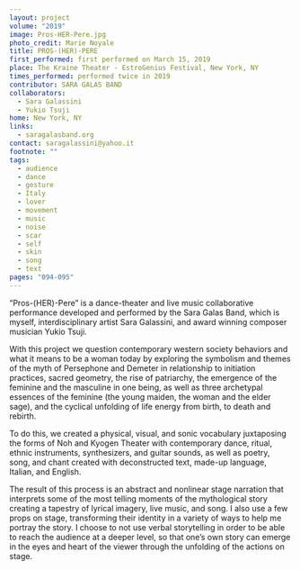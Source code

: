 ```yaml
---
layout: project
volume: "2019"
image: Pros-HER-Pere.jpg
photo_credit: Marie Noyale
title: PROS-(HER)-PERE
first_performed: first performed on March 15, 2019
place: The Kraine Theater - EstroGenius Festival, New York, NY
times_performed: performed twice in 2019
contributor: SARA GALAS BAND
collaborators:
  - Sara Galassini
  - Yukio Tsuji
home: New York, NY
links:
  - saragalasband.org
contact: saragalassini@yahoo.it
footnote: ""
tags:
  - audience
  - dance
  - gesture
  - Italy
  - lover
  - movement
  - music
  - noise
  - scar
  - self
  - skin
  - song
  - text
pages: "094-095"
---
```


“Pros-(HER)-Pere” is a dance-theater and live music collaborative performance developed and performed by the Sara Galas Band, which is myself, interdisciplinary artist Sara Galassini, and award winning composer musician Yukio Tsuji.

With this project we question contemporary western society behaviors and what it means to be a woman today by exploring the symbolism and themes of the myth of Persephone and Demeter in relationship to initiation practices, sacred geometry, the rise of patriarchy, the emergence of the feminine and the masculine in one being, as well as three archetypal essences of the feminine (the young maiden, the woman and the elder sage), and the cyclical unfolding of life energy from birth, to death and rebirth.

To do this, we created a physical, visual, and sonic vocabulary juxtaposing the forms of Noh and Kyogen Theater with contemporary dance, ritual, ethnic instruments, synthesizers, and guitar sounds, as well as poetry, song, and chant created with deconstructed text, made-up language, Italian, and English.

The result of this process is an abstract and nonlinear stage narration that interprets some of the most telling moments of the mythological story creating a tapestry of lyrical imagery, live music, and song. I also use a few props on stage, transforming their identity in a variety of ways to help me portray the story. I choose to not use verbal storytelling in order to be able to reach the audience at a deeper level, so that one’s own story can emerge in the eyes and heart of the viewer through the unfolding of the actions on stage.

